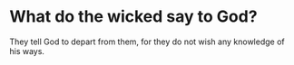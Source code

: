 # What do the wicked say to God?

They tell God to depart from them, for they do not wish any knowledge of his ways.
